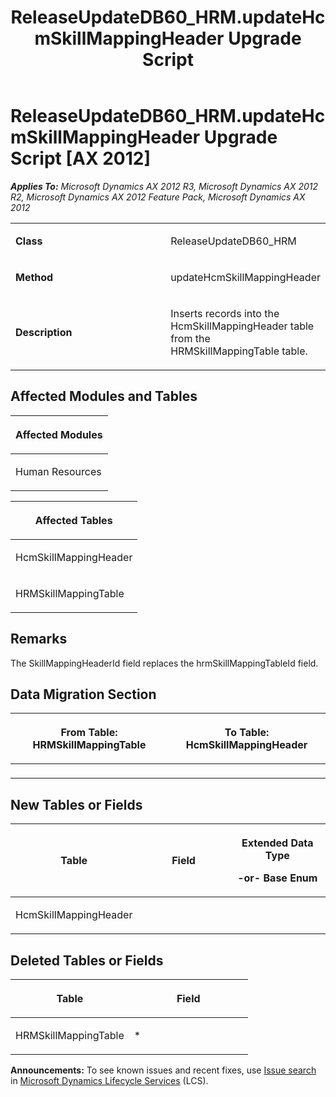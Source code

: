 ﻿---
title: ReleaseUpdateDB60_HRM.updateHcmSkillMappingHeader Upgrade Script
TOCTitle: ReleaseUpdateDB60_HRM.updateHcmSkillMappingHeader Upgrade Script
ms:assetid: 4baba2f9-a6a1-e903-62be-887121e17604
ms:mtpsurl: https://msdn.microsoft.com/en-us/library/JJ685398(v=AX.60)
ms:contentKeyID: 49708081
ms.date: 05/18/2015
mtps_version: v=AX.60
---

# ReleaseUpdateDB60\_HRM.updateHcmSkillMappingHeader Upgrade Script [AX 2012]


_**Applies To:** Microsoft Dynamics AX 2012 R3, Microsoft Dynamics AX 2012 R2, Microsoft Dynamics AX 2012 Feature Pack, Microsoft Dynamics AX 2012_

<table>
<colgroup>
<col style="width: 50%" />
<col style="width: 50%" />
</colgroup>
<tbody>
<tr class="odd">
<td><p><strong>Class</strong></p></td>
<td><p>ReleaseUpdateDB60_HRM</p></td>
</tr>
<tr class="even">
<td><p><strong>Method</strong></p></td>
<td><p>updateHcmSkillMappingHeader</p></td>
</tr>
<tr class="odd">
<td><p><strong>Description</strong></p></td>
<td><p>Inserts records into the HcmSkillMappingHeader table from the HRMSkillMappingTable table.</p></td>
</tr>
</tbody>
</table>


## Affected Modules and Tables

<table>
<colgroup>
<col style="width: 100%" />
</colgroup>
<thead>
<tr class="header">
<th><p>Affected Modules</p></th>
</tr>
</thead>
<tbody>
<tr class="odd">
<td><p>Human Resources</p></td>
</tr>
</tbody>
</table>


<table>
<colgroup>
<col style="width: 100%" />
</colgroup>
<thead>
<tr class="header">
<th><p>Affected Tables</p></th>
</tr>
</thead>
<tbody>
<tr class="odd">
<td><p>HcmSkillMappingHeader</p></td>
</tr>
<tr class="even">
<td><p>HRMSkillMappingTable</p></td>
</tr>
</tbody>
</table>


## Remarks

The SkillMappingHeaderId field replaces the hrmSkillMappingTableId field.

## Data Migration Section

<table>
<colgroup>
<col style="width: 50%" />
<col style="width: 50%" />
</colgroup>
<thead>
<tr class="header">
<th><p>From Table: HRMSkillMappingTable</p></th>
<th><p>To Table: HcmSkillMappingHeader</p></th>
</tr>
</thead>
<tbody>
<tr class="odd">
<td><p></p></td>
<td><p></p></td>
</tr>
</tbody>
</table>


## New Tables or Fields

<table>
<colgroup>
<col style="width: 33%" />
<col style="width: 33%" />
<col style="width: 33%" />
</colgroup>
<thead>
<tr class="header">
<th><p>Table</p></th>
<th><p>Field</p></th>
<th><p>Extended Data Type</p>
<p>-or- Base Enum</p></th>
</tr>
</thead>
<tbody>
<tr class="odd">
<td><p>HcmSkillMappingHeader</p></td>
<td><p></p></td>
<td><p></p></td>
</tr>
</tbody>
</table>


## Deleted Tables or Fields

<table>
<colgroup>
<col style="width: 50%" />
<col style="width: 50%" />
</colgroup>
<thead>
<tr class="header">
<th><p>Table</p></th>
<th><p>Field</p></th>
</tr>
</thead>
<tbody>
<tr class="odd">
<td><p>HRMSkillMappingTable</p></td>
<td><p>*</p></td>
</tr>
</tbody>
</table>

  
**Announcements:** To see known issues and recent fixes, use [Issue search](http://go.microsoft.com/fwlink/?linkid=389258) in [Microsoft Dynamics Lifecycle Services](http://go.microsoft.com/fwlink/?linkid=306505) (LCS).

